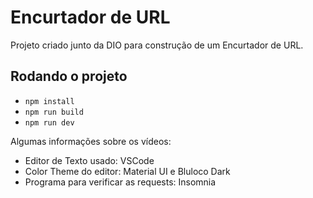 # Encurtador de URL

Projeto criado junto da DIO para construção de um Encurtador de URL.

## Rodando o projeto

- `npm install`
- `npm run build`
- `npm run dev`

Algumas informações sobre os vídeos:

- Editor de Texto usado: VSCode
- Color Theme do editor: Material UI e Bluloco Dark
- Programa para verificar as requests: Insomnia
